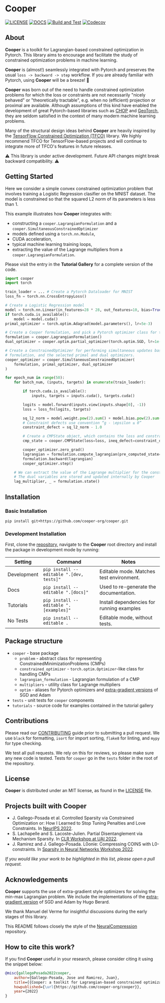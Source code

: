 # Cooper

[![LICENSE](https://img.shields.io/badge/license-MIT-blue.svg)](https://github.com/cooper-org/cooper/tree/master/LICENSE)
[![DOCS](https://readthedocs.org/projects/cooper/badge/?version=latest)](https://cooper.readthedocs.io/en/latest/?version=latest)
[![Build and Test](https://github.com/cooper-org/cooper/actions/workflows/build.yml/badge.svg)](https://github.com/cooper-org/cooper/actions/workflows/build.yml)
[![Codecov](https://codecov.io/gh/cooper-org/cooper/branch/dev/graph/badge.svg?token=1AKM2EQ7RT)](https://codecov.io/gh/cooper-org/cooper/branch/dev/graph/badge.svg?token=1AKM2EQ7RT)

## About

**Cooper** is a toolkit for Lagrangian-based constrained optimization in Pytorch.
This library aims to encourage and facilitate the study of constrained
optimization problems in machine learning.

**Cooper** is (almost!) seamlessly integrated with Pytorch and preserves the
usual `loss -> backward -> step` workflow. If you are already familiar with
Pytorch, using **Cooper** will be a breeze! 🙂

**Cooper** was born out of the need to handle constrained optimization problems
for which the loss or constraints are not necessarily "nicely behaved"
or "theoretically tractable", e.g. when no (efficient) projection or proximal
are available. Although assumptions of this kind have enabled the development of
great Pytorch-based libraries such as [CHOP](https://github.com/openopt/chop)
and [GeoTorch](https://github.com/Lezcano/geotorch), they are seldom satisfied
in the context of many modern machine learning problems.

Many of the structural design ideas behind **Cooper** are heavily inspired by
the [TensorFlow Constrained Optimization (TFCO)](https://github.com/google-research/tensorflow_constrained_optimization)
library. We highly recommend TFCO for TensorFlow-based projects and will
continue to integrate more of TFCO's features in future releases.

⚠️ This library is under active development. Future API changes might break backward
compatibility. ⚠️

## Getting Started

Here we consider a simple convex constrained optimization problem that involves
training a Logistic Regression clasifier on the MNIST dataset. The model is
constrained so that the squared L2 norm of its parameters is less than 1.

This example illustrates how **Cooper** integrates with:
- constructing a ``cooper.LagrangianFormulation`` and a ``cooper.SimultaneousConstrainedOptimizer``
- models defined using a ``torch.nn.Module``,
- CUDA acceleration,
- typical machine learning training loops,
- extracting the value of the Lagrange multipliers from a ``cooper.LagrangianFormulation``.

Please visit the entry in the **Tutorial Gallery** for a complete version of the code.

```python
import cooper
import torch

train_loader = ... # Create a Pytorch Dataloader for MNIST
loss_fn = torch.nn.CrossEntropyLoss()

# Create a Logistic Regression model
model = torch.nn.Linear(in_features=28 * 28, out_features=10, bias=True)
if torch.cuda.is_available():
    model = model.cuda()
primal_optimizer = torch.optim.Adagrad(model.parameters(), lr=5e-3)

# Create a Cooper formulation, and pick a Pytorch optimizer class for the dual variables
formulation = cooper.LagrangianFormulation()
dual_optimizer = cooper.optim.partial_optimizer(torch.optim.SGD, lr=1e-3)

# Create a ConstrainedOptimizer for performing simultaneous updates based on the
# formulation, and the selected primal and dual optimizers.
cooper_optimizer = cooper.SimultaneousConstrainedOptimizer(
    formulation, primal_optimizer, dual_optimizer
)

for epoch_num in range(50):
    for batch_num, (inputs, targets) in enumerate(train_loader):

        if torch.cuda.is_available():
            inputs, targets = inputs.cuda(), targets.cuda()

        logits = model.forward(inputs.view(inputs.shape[0], -1))
        loss = loss_fn(logits, targets)

        sq_l2_norm = model.weight.pow(2).sum() + model.bias.pow(2).sum()
        # Constraint defects use convention “g - \epsilon ≤ 0”
        constraint_defect = sq_l2_norm - 1.0

        # Create a CMPState object, which contains the loss and constraint defect
        cmp_state = cooper.CMPState(loss=loss, ineq_defect=constraint_defect)

        cooper_optimizer.zero_grad()
        lagrangian = formulation.compute_lagrangian(pre_computed_state=cmp_state)
        formulation.backward(lagrangian)
        cooper_optimizer.step()

    # We can extract the value of the Lagrange multiplier for the constraint
    # The dual variables are stored and updated internally by Cooper
    lag_multiplier, _ = formulation.state()

```

## Installation

### Basic Installation

```bash
pip install git+https://github.com/cooper-org/cooper.git
```

### Development Installation

First, clone the [repository](https://github.com/cooper-org/cooper), navigate
to the **Cooper** root directory and install the package in development mode by running:

| Setting     | Command                                  | Notes                                     |
| ----------- | ---------------------------------------- | ----------------------------------------- |
| Development | `pip install --editable ".[dev, tests]"` | Editable mode. Matches test environment.  |
| Docs        | `pip install --editable ".[docs]"`       | Used to re-generate the documentation.    |
| Tutorials   | `pip install --editable ".[examples]"`   | Install dependencies for running examples |
| No Tests    | `pip install --editable .`               | Editable mode, without tests.             |

## Package structure

-   `cooper` - base package
    -   `problem` - abstract class for representing ConstrainedMinimizationProblems (CMPs)
    -   `constrained_optimizer` - `torch.optim.Optimizer`-like class for handling CMPs
    -   `lagrangian_formulation` - Lagrangian formulation of a CMP
    -   `multipliers` - utility class for Lagrange multipliers
    -   `optim` - aliases for Pytorch optimizers and [extra-gradient versions](https://github.com/GauthierGidel/Variational-Inequality-GAN/blob/master/optim/extragradient.py) of SGD and Adam
-   `tests` - unit tests for `cooper` components
-   `tutorials` - source code for examples contained in the tutorial gallery

## Contributions

Please read our [CONTRIBUTING](https://github.com/cooper-org/cooper/tree/master/.github/CONTRIBUTING.md)
guide prior to submitting a pull request. We use `black` for formatting, `isort`
for import sorting, `flake8` for linting, and `mypy` for type checking.

We test all pull requests. We rely on this for reviews, so please make sure any
new code is tested. Tests for `cooper` go in the `tests` folder in the root of
the repository.

## License

**Cooper** is distributed under an MIT license, as found in the
[LICENSE](https://github.com/cooper-org/cooper/tree/master/LICENSE) file.

## Projects built with Cooper

- J. Gallego-Posada et al. Controlled Sparsity via Constrained Optimization or: How I Learned to Stop Tuning Penalties and Love Constraints. In [NeurIPS 2022](https://arxiv.org/abs/2208.04425).
- S. Lachapelle and S. Lacoste-Julien. Partial Disentanglement via Mechanism Sparsity. In [CLR Workshop at UAI 2022](https://arxiv.org/abs/2207.07732).
- J. Ramirez and J. Gallego-Posada. L0onie: Compressing COINS with L0-constraints. In [Sparsity in Neural Networks Workshop 2022](https://arxiv.org/abs/2207.04144).

*If you would like your work to be highlighted in this list, please open a pull request.*

## Acknowledgements

**Cooper** supports the use of extra-gradient style optimizers for solving the
min-max Lagrangian problem. We include the implementations of the
[extra-gradient version](https://github.com/GauthierGidel/Variational-Inequality-GAN/blob/master/optim/extragradient.py)
of SGD and Adam by Hugo Berard.

We thank Manuel del Verme for insightful discussions during the early stages of
this library.

This README follows closely the style of the [NeuralCompression](https://github.com/facebookresearch/NeuralCompression)
repository.

## How to cite this work?

If you find **Cooper** useful in your research, please consider citing it using
the snippet below:

```bibtex
@misc{gallegoPosada2022cooper,
    author={Gallego-Posada, Jose and Ramirez, Juan},
    title={{Cooper: a toolkit for Lagrangian-based constrained optimization}},
    howpublished={\url{https://github.com/cooper-org/cooper}},
    year={2022}
}
```
